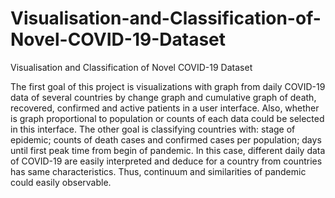 # Visualisation-and-Classification-of-Novel-COVID-19-Dataset
Visualisation and Classification of Novel COVID-19 Dataset

The first goal of this project is visualizations with graph
from daily COVID-19 data of several countries by change
graph and cumulative graph of death, recovered, confirmed
and active patients in a user interface. Also, whether is graph
proportional to population or counts of each data could be
selected in this interface.
The other goal is classifying countries with: stage of epidemic;
counts of death cases and confirmed cases per population;
days until first peak time from begin of pandemic.
In this case, different daily data of COVID-19 are easily
interpreted and deduce for a country from countries has same
characteristics.
Thus, continuum and similarities of pandemic could easily
observable.

